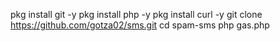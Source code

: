 pkg install git -y
pkg install php -y
pkg install curl -y
git clone https://github.com/gotza02/sms.git
cd spam-sms
php gas.php

